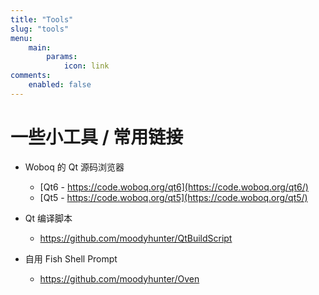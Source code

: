 ```yaml
---
title: "Tools"
slug: "tools"
menu:
    main:
        params:
            icon: link
comments:
    enabled: false
---
```


# 一些小工具 / 常用链接

- Woboq 的 Qt 源码浏览器
  - [Qt6 - https://code.woboq.org/qt6](https://code.woboq.org/qt6/)
  - [Qt5 - https://code.woboq.org/qt5](https://code.woboq.org/qt5/)

- Qt 编译脚本
  - https://github.com/moodyhunter/QtBuildScript

- 自用 Fish Shell Prompt
  - https://github.com/moodyhunter/Oven